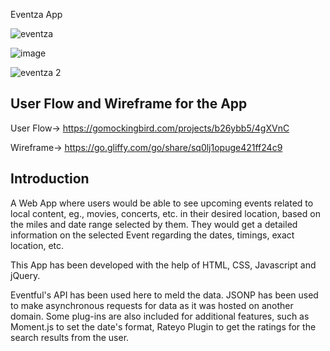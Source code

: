 Eventza App

![eventza](https://user-images.githubusercontent.com/27262988/33869928-71011900-ded9-11e7-9de6-414f11656da7.jpg)

![image](https://user-images.githubusercontent.com/27262988/33870156-9396b3e8-deda-11e7-948d-a2644d4ca833.png)

![eventza 2](https://user-images.githubusercontent.com/27262988/33870101-42a7316a-deda-11e7-9e0c-95e79099cba6.jpg)

## User Flow and Wireframe for the App
User Flow-> https://gomockingbird.com/projects/b26ybb5/4gXVnC

Wireframe-> https://go.gliffy.com/go/share/sq0lj1opuge421ff24c9

## Introduction
A Web App where users would be able to see upcoming events related to local content, eg., movies, concerts, etc. in their desired location, based on the miles and date range selected by them. 
They would get a detailed information on the selected Event regarding the dates, timings, exact location, etc.

This App has been developed with the help of HTML, CSS, Javascript and jQuery.

Eventful's API has been used here to meld the data. JSONP has been used to make asynchronous requests for data as it was hosted on another 
domain. 
Some plug-ins are also included for additional features, such as Moment.js to set the date's format, Rateyo Plugin to get the ratings for 
the search results from the user.
